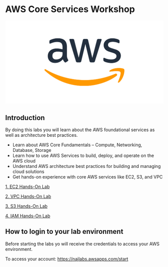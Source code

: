 # AWS Core Services Workshop
![main image](images/image1.png)

## Introduction
By doing this labs you will learn about the AWS foundational services as well as architecture best practices.

- Learn about AWS Core Fundamentals – Compute, Networking, Database, Storage
- Learn how to use AWS Services to build, deploy, and operate on the AWS cloud
- Understand AWS architecture best practices for building and managing cloud solutions
- Get hands-on experience with core AWS services like EC2, S3, and VPC

[1. EC2 Hands-On Lab](01-EC2-Lab/README.md)

[2. VPC Hands-On Lab](02-VPC-Lab/README.md)

[3. S3 Hands-On Lab](03-S3-Lab/README.md)

[4. IAM Hands-On Lab](04-IAM-Lab/README.md)


## How to login to your lab environment

Before starting the labs yo will receive the credentials to access your AWS environment.

To access your account: https://najlabs.awsapps.com/start

